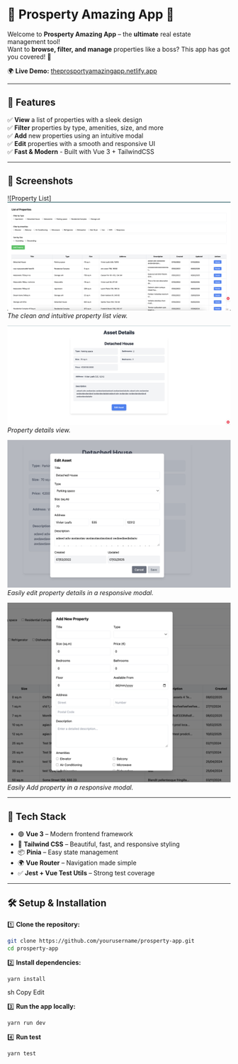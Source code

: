 # 🏡 Prosperty Amazing App 🚀

Welcome to **Prosperty Amazing App** – the **ultimate** real estate management tool!  
Want to **browse, filter, and manage** properties like a boss? This app has got you covered! 🎉

🌍 **Live Demo:** [theprosportyamazingapp.netlify.app](https://theprosportyamazingapp.netlify.app/)

---

## 🎯 Features

✅ **View** a list of properties with a sleek design  
✅ **Filter** properties by type, amenities, size, and more  
✅ **Add** new properties using an intuitive modal  
✅ **Edit** properties with a smooth and responsive UI  
✅ **Fast & Modern** - Built with Vue 3 + TailwindCSS

---

## 📸 Screenshots

![Property List] ![alt text](src/assets/screenshots/property-list.png)
_The clean and intuitive property list view._

![Property Details](src/assets/screenshots/property-details.png)  
_Property details view._

![Edit Modal](src/assets/screenshots/edite.png)  
_Easily edit property details in a responsive modal._

![Add Modal](src/assets/screenshots/add.png)  
_Easily Add property in a responsive modal._

---

## 🚀 Tech Stack

- 🟢 **Vue 3** – Modern frontend framework
- 🎨 **Tailwind CSS** – Beautiful, fast, and responsive styling
- 📦 **Pinia** – Easy state management
- 🌍 **Vue Router** – Navigation made simple
- ✅ **Jest + Vue Test Utils** – Strong test coverage

---

## 🛠 Setup & Installation

1️⃣ **Clone the repository:**

```sh
git clone https://github.com/yourusername/prosperty-app.git
cd prosperty-app
```

2️⃣ **Install dependencies:**


```sh
yarn install

```



sh
Copy
Edit


3️⃣ **Run the app locally:**


```sh
yarn run dev

```

4️⃣ **Run test**


```sh
yarn test

```